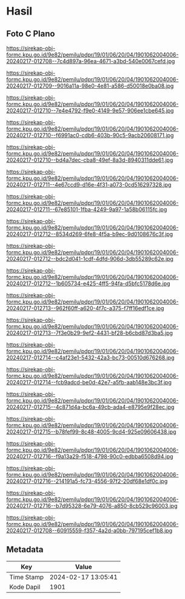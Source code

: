 # Hasil

## Foto C Plano

https://sirekap-obj-formc.kpu.go.id/9e82/pemilu/pdpr/19/01/06/20/04/1901062004006-20240217-012708--7c4d897a-96ea-4671-a3bd-540e0067cefd.jpg

https://sirekap-obj-formc.kpu.go.id/9e82/pemilu/pdpr/19/01/06/20/04/1901062004006-20240217-012709--9016a11a-98e0-4e81-a586-d50018e0ba08.jpg

https://sirekap-obj-formc.kpu.go.id/9e82/pemilu/pdpr/19/01/06/20/04/1901062004006-20240217-012710--7e4e4792-f9e0-4149-9e57-906ee1cbe645.jpg

https://sirekap-obj-formc.kpu.go.id/9e82/pemilu/pdpr/19/01/06/20/04/1901062004006-20240217-012710--f6991ac0-cdb6-403b-90c5-9acb20608171.jpg

https://sirekap-obj-formc.kpu.go.id/9e82/pemilu/pdpr/19/01/06/20/04/1901062004006-20240217-012710--bd4a7dec-cba8-49ef-8a3d-8940311dde61.jpg

https://sirekap-obj-formc.kpu.go.id/9e82/pemilu/pdpr/19/01/06/20/04/1901062004006-20240217-012711--4e67ccd9-d16e-4f31-a073-0cd516297328.jpg

https://sirekap-obj-formc.kpu.go.id/9e82/pemilu/pdpr/19/01/06/20/04/1901062004006-20240217-012711--67e85101-1fba-4249-9a97-1a58b06115fc.jpg

https://sirekap-obj-formc.kpu.go.id/9e82/pemilu/pdpr/19/01/06/20/04/1901062004006-20240217-012712--8534d269-6fe8-4f5a-b9ec-9d0108676c3f.jpg

https://sirekap-obj-formc.kpu.go.id/9e82/pemilu/pdpr/19/01/06/20/04/1901062004006-20240217-012712--bdc2d041-1cdf-4dfd-906d-3db55289c62e.jpg

https://sirekap-obj-formc.kpu.go.id/9e82/pemilu/pdpr/19/01/06/20/04/1901062004006-20240217-012712--1b605734-e425-4ff5-94fa-d5bfc5178d6e.jpg

https://sirekap-obj-formc.kpu.go.id/9e82/pemilu/pdpr/19/01/06/20/04/1901062004006-20240217-012713--962f60ff-a620-4f7c-a375-f7ff16edf1ce.jpg

https://sirekap-obj-formc.kpu.go.id/9e82/pemilu/pdpr/19/01/06/20/04/1901062004006-20240217-012713--7f3e0b29-9ef2-4431-bf28-b6cbd87d3ba5.jpg

https://sirekap-obj-formc.kpu.go.id/9e82/pemilu/pdpr/19/01/06/20/04/1901062004006-20240217-012714--c4af23e1-5432-42a3-bc73-00510d676268.jpg

https://sirekap-obj-formc.kpu.go.id/9e82/pemilu/pdpr/19/01/06/20/04/1901062004006-20240217-012714--fcb9adcd-be0d-42e7-a5fb-aab148e3bc3f.jpg

https://sirekap-obj-formc.kpu.go.id/9e82/pemilu/pdpr/19/01/06/20/04/1901062004006-20240217-012715--4c871d4a-bc6a-49cb-ada4-e8795e9f28ec.jpg

https://sirekap-obj-formc.kpu.go.id/9e82/pemilu/pdpr/19/01/06/20/04/1901062004006-20240217-012715--b78fef99-8c48-4005-9cd4-925e09606438.jpg

https://sirekap-obj-formc.kpu.go.id/9e82/pemilu/pdpr/19/01/06/20/04/1901062004006-20240217-012716--f9a13a29-f518-4798-90c0-edbba6508d94.jpg

https://sirekap-obj-formc.kpu.go.id/9e82/pemilu/pdpr/19/01/06/20/04/1901062004006-20240217-012716--214191a5-fc73-4556-97f2-20df68e1df0c.jpg

https://sirekap-obj-formc.kpu.go.id/9e82/pemilu/pdpr/19/01/06/20/04/1901062004006-20240217-012716--b7d95328-6e79-4076-a850-8cb529c96003.jpg

https://sirekap-obj-formc.kpu.go.id/9e82/pemilu/pdpr/19/01/06/20/04/1901062004006-20240217-012708--60915559-f357-4a2d-a0bb-797195cef1b8.jpg


## Metadata

| Key        | Value               |
| ---------- | ------------------- |
| Time Stamp | 2024-02-17 13:05:41 |
| Kode Dapil | 1901                |



